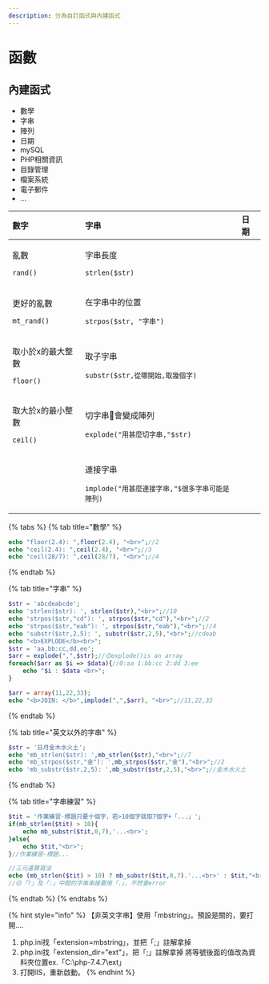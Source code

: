 ```yaml
---
description: 分為自訂函式與內建函式
---
```


# 函數

## 內建函式

* 數學
* 字串
* 陣列
* 日期
* mySQL
* PHP相關資訊
* 目錄管理
* 檔案系統
* 電子郵件
* ...

<table>
  <thead>
    <tr>
      <th style="text-align:left">&#x6578;&#x5B57;</th>
      <th style="text-align:left">&#x5B57;&#x4E32;</th>
      <th style="text-align:left">&#x65E5;&#x671F;</th>
    </tr>
  </thead>
  <tbody>
    <tr>
      <td style="text-align:left">
        <p>&#x4E82;&#x6578;</p>
        <p><code>rand()</code>
        </p>
      </td>
      <td style="text-align:left">
        <p>&#x5B57;&#x4E32;&#x9577;&#x5EA6;</p>
        <p><code>strlen($str)</code>
        </p>
      </td>
      <td style="text-align:left"></td>
    </tr>
    <tr>
      <td style="text-align:left">
        <p>&#x66F4;&#x597D;&#x7684;&#x4E82;&#x6578;</p>
        <p><code>mt_rand()</code>
        </p>
      </td>
      <td style="text-align:left">
        <p>&#x5728;&#x5B57;&#x4E32;&#x4E2D;&#x7684;&#x4F4D;&#x7F6E;</p>
        <p><code>strpos($str, &quot;&#x5B57;&#x4E32;&quot;)</code>
        </p>
      </td>
      <td style="text-align:left"></td>
    </tr>
    <tr>
      <td style="text-align:left">
        <p>&#x53D6;&#x5C0F;&#x65BC;x&#x7684;&#x6700;&#x5927;&#x6574;&#x6578;</p>
        <p><code>floor()</code>
        </p>
      </td>
      <td style="text-align:left">
        <p>&#x53D6;&#x5B50;&#x5B57;&#x4E32;</p>
        <p><code>substr($str,&#x5F9E;&#x54EA;&#x958B;&#x59CB;,&#x53D6;&#x5E7E;&#x500B;&#x5B57;)</code>
        </p>
      </td>
      <td style="text-align:left"></td>
    </tr>
    <tr>
      <td style="text-align:left">
        <p>&#x53D6;&#x5927;&#x65BC;x&#x7684;&#x6700;&#x5C0F;&#x6574;&#x6578;</p>
        <p><code>ceil()</code>
        </p>
      </td>
      <td style="text-align:left">
        <p>&#x5207;&#x5B57;&#x4E32;&#x1F538;&#x6703;&#x8B8A;&#x6210;&#x9663;&#x5217;</p>
        <p><code>explode(&quot;&#x7528;&#x751A;&#x9EBC;&#x5207;&#x5B57;&#x4E32;,&quot;$str)</code>
        </p>
      </td>
      <td style="text-align:left"></td>
    </tr>
    <tr>
      <td style="text-align:left"></td>
      <td style="text-align:left">
        <p>&#x9023;&#x63A5;&#x5B57;&#x4E32;</p>
        <p><code>implode(&quot;&#x7528;&#x751A;&#x9EBC;&#x9023;&#x63A5;&#x5B57;&#x4E32;,&quot;$&#x5F88;&#x591A;&#x5B57;&#x4E32;&#x53EF;&#x80FD;&#x662F;&#x9663;&#x5217;)</code>
        </p>
      </td>
      <td style="text-align:left"></td>
    </tr>
  </tbody>
</table>

{% tabs %}
{% tab title="數學" %}
```php
echo "floor(2.4): ",floor(2.4), "<br>";//2
echo "ceil(2.4): ",ceil(2.4), "<br>";//3
echo "ceil(28/7): ",ceil(28/7), "<br>";//4
```
{% endtab %}

{% tab title="字串" %}
```php
$str = 'abcdeabcde';
echo 'strlen($str): ', strlen($str),"<br>";//10
echo 'strpos($str,"cd"): ', strpos($str,"cd"),"<br>";//2
echo 'strpos($str,"eab"): ', strpos($str,"eab"),"<br>";//4
echo 'substr($str,2,5): ', substr($str,2,5),"<br>";//cdeab
echo "<b>EXPLODE</b><br>";
$str = 'aa,bb:cc,dd,ee';
$arr = explode(",",$str);//🟡explode()is an array
foreach($arr as $i => $data){//0:aa 1:bb:cc 2:dd 3:ee
	echo "$i : $data <br>";
}

$arr = array(11,22,33);
echo "<b>JOIN: </b>",implode(",",$arr), "<br>";//11,22,33
```
{% endtab %}

{% tab title="英文以外的字串" %}
```php
$str = '日月金木水火土';
echo 'mb_strlen($str): ',mb_strlen($str),"<br>";//7
echo 'mb_strpos($str,"金"): ',mb_strpos($str,"金"),"<br>";//2
echo 'mb_substr($str,2,5): ',mb_substr($str,2,5),"<br>";//金木水火土
```
{% endtab %}

{% tab title="字串練習" %}
```php
$tit = '作業練習-標題只要十個字，若>10個字就取7個字+「...」';
if(mb_strlen($tit) > 10){
	echo mb_substr($tit,0,7),'...<br>';
}else{
	echo $tit,"<br>";
}//作業練習-標題...

//三元運算寫法
echo (mb_strlen($tit) > 10) ? mb_substr($tit,0,7).'...<br>' : $tit,"<br>";
//🟡「?」及「:」中間的字串串接要用「.」，不然會error
```
{% endtab %}
{% endtabs %}

{% hint style="info" %}
【非英文字串】使用「mbstring」。預設是關的，要打開....

1. php.ini找「extension=mbstring」，並把「;」註解拿掉
2. php.ini找「extension\_dir="ext"」，把「;」註解拿掉 將等號後面的值改為資料夾位置ex.「C:\php-7.4.7\ext」
3. 打開IIS，重新啟動。
{% endhint %}


